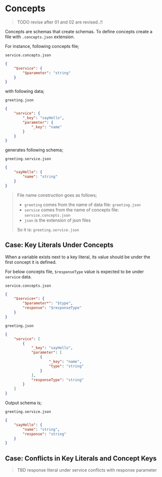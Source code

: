 # Concepts

> TODO revise after 01 and 02 are revised..!!

Concepts are schemas that create schemas. To define concepts create a file with
`.concepts.json` extension.

For instance, following concepts file;

`service.concepts.json`

```json
{
    "$service": {
        "$parameter": "string"
    }
}
```

with following data;

`greeting.json`

```json
{
    "service": {
        "_key": "sayHello",
        "parameter": {
            "_key": "name"
        }
    }
}
```

generates following schema;

`greeting.service.json`

```json
{
    "sayHello": {
        "name": "string"
    }
}
```

> File name construction goes as follows;
>
> - `greeting` comes from the name of data file: `greeting.json`
> - `service` comes from the name of concepts file: `service.concepts.json`
> - `json` is the extension of json files
>
> So it is: `greeting.service.json`


## Case: Key Literals Under Concepts

When a variable exists next to a key literal, its value should be under the
first concept it is defined.

For below concepts file, `$responseType` value is expected to be under
`service` data.

`service.concepts.json`

```json
{
    "$service+": {
        "$parameter*": "$type",
        "response": "$responseType"
    }
}
```

`greeting.json`

```json
{
    "service": [
        {
            "_key": "sayHello",
            "parameter": [
                {
                    "_key": "name",
                    "type": "string"
                }
            ],
            "responseType": "string"
        }
    ]
}
```

Output schema is;

`greeting.service.json`

```json
{
    "sayHello": {
        "name": "string",
        "response": "string"
    }
}
```

## Case: Conflicts in Key Literals and Concept Keys

> TBD response literal under service conflicts with response parameter
